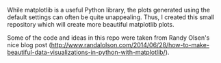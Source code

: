 While matplotlib is a useful Python library, the plots generated using the default settings
can often be quite unappealing. Thus, I created this small repository which will create 
more beautiful matplotlib plots. 

Some of the code and ideas in this repo were taken from Randy Olsen's nice blog post 
(http://www.randalolson.com/2014/06/28/how-to-make-beautiful-data-visualizations-in-python-with-matplotlib/).
